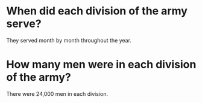 # When did each division of the army serve?

They served month by month throughout the year.

# How many men were in each division of the army?

There were 24,000 men in each division.
